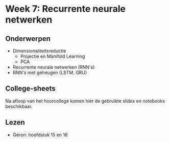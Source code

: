 # Week 7: Recurrente neurale netwerken

## Onderwerpen

* Dimensionaliteitsreductie
    * Projectie en Manifold Learning
    * PCA
* Recurrente neurale netwerken (RNN's)
* RNN's met geheugen (LSTM, GRU)

## College-sheets

Na afloop van het hoorcollege komen hier de gebruikte slides en notebooks beschikbaar.
<!--
* [Hier](../lectures/wk7/7_8.taalmodellen.pptx) vindt u de presentatie die in het college gebruikt is.
* En [hier](../lectures/wk7/livecoding/PCA.ipynb) de Notebook over Principal Components Analysis (PCA).
* En [hier](../lectures/wk7/livecoding/Text%20Generation%20with%20RNN.ipynb) de Notebook waarin we geprobeerd hebben een science fiction-roman te schrijven op basis van _character prediction_ met een RNN. **NB**: dat er naast de vectorisatie ook een Embedding-laag in het definitieve model zit, is het correct en nodig om de als int's gecodeerde karakters om te zetten in vectoren van floats die (beter) door het netwerk verwerkt kunnen worden.
-->

## Lezen

* Géron: hoofdstuk 15 en 16
